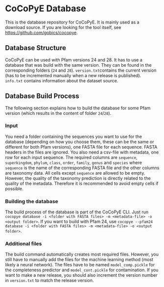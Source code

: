 # CoCoPyE Database

This is the database repository for CoCoPyE. It is mainly used as a download source. If you are looking for the tool itself, see https://github.com/gobics/cocopye.

## Database Structure

CoCoPyE can be used with Pfam versions 24 and 28. It has to use a database that was build with the same version. They can be found in the corresponding folders (`24` and `28`). `version.txt`contains the current version (has to be incremented manually when a new release is published). `info.txt` contains information about the dataset source.

## Database Build Process

The following section explains how to build the database for some Pfam version (which results in the content of folder `24`/`28`).

### Input

You need a folder containing the sequences you want to use for the database (depending on how you choose them, these can be the same or different for both Pfam versions), one FASTA file for each sequence. FASTA headers in the files are ignored. You also need a csv-file with metadata, one row for each input sequence. The required columns are `sequence`, `superkingdom`, `phylum`, `class`, `order`, `family`, `genus` and `species` where `sequence` is the name of the corresponding FASTA file and the other columns are taxonomy data. All cells except `sequence` are allowed to be empty. However, the quality of the taxonomy prediction is directly related to the quality of the metadata. Therefore it is recommended to avoid empty cells if possible.

### Building the database

The build process of the database is part of the CoCoPyE CLI. Just run `cocopye database -i <folder with FASTA files> -m <metadata-file> -o <output folder>`. If you want to build with Pfam 24, use `cocopye --pfam24 database -i <folder with FASTA files> -m <metadata-file> -o <output folder>`.

### Additional files

The build command automatically creates most required files. However, you still have to manually add the files for the machine learning method (most likely a neural network). The files have to be named `model_comp.pickle` for the completeness predictor and `model_cont.pickle` for contamination. If you want to make a new release, you should also increment the version number in `version.txt` to match the release version.
